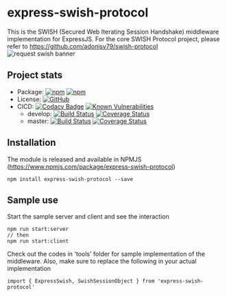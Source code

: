 # express-swish-protocol
This is the SWISH (Secured Web Iterating Session Handshake) middleware implementation for ExpressJS. For the core SWISH Protocol project, please refer to https://github.com/adonisv79/swish-protocol
![request swish banner](https://adonisv79.github.io/express-swish-protocol/images/banner.png)

## Project stats
* Package: [![npm](https://img.shields.io/npm/v/.svg)](https://www.npmjs.com/package/express-swish-protocol) [![npm](https://img.shields.io/npm/dm/express-swish-protocol.svg)](https://www.npmjs.com/package/express-swish-protocol)
* License: [![GitHub](https://img.shields.io/github/license/adonisv79/express-swish-protocol.svg)](https://github.com/adonisv79/express-swish-protocol/blob/master/LICENSE)
* CICD: [![Codacy Badge](https://app.codacy.com/project/badge/Grade/82a6fbafd28343a9886caf60bbda4dd7)](https://www.codacy.com/gh/adonisv79/express-swish-protocol/dashboard?utm_source=github.com&amp;utm_medium=referral&amp;utm_content=adonisv79/express-swish-protocol&amp;utm_campaign=Badge_Grade) [![Known Vulnerabilities](https://snyk.io/test/github/adonisv79/express-swish-protocol/badge.svg)](https://snyk.io/test/github/adonisv79/express-swish-protocol)
  * develop: [![Build Status](https://www.travis-ci.com/adonisv79/express-swish-protocol.svg?branch=develop)](https://www.travis-ci.com/adonisv79/express-swish-protocol) [![Coverage Status](https://coveralls.io/repos/github/adonisv79/express-swish-protocol/badge.svg?branch=develop)](https://coveralls.io/github/adonisv79/express-swish-protocol?branch=develop)
  * master: [![Build Status](https://www.travis-ci.com/adonisv79/express-swish-protocol.svg?branch=master)](https://www.travis-ci.com/adonisv79/express-swish-protocol) [![Coverage Status](https://coveralls.io/repos/github/adonisv79/express-swish-protocol/badge.svg?branch=master)](https://coveralls.io/github/adonisv79/express-swish-protocol?branch=master)


## Installation
The module is released and available in NPMJS (https://www.npmjs.com/package/express-swish-protocol) 
```
npm install express-swish-protocol --save
```
## Sample use
Start the sample server and client and see the interaction
```
npm run start:server
// then
npm run start:client
```

Check out the codes in 'tools' folder for sample implementation of the middleware. 
Also, make sure to replace the following in your actual implementation
```
import { ExpressSwish, SwishSessionObject } from 'express-swish-protocol'
```